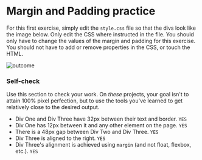 # Margin and Padding practice

For this first exercise, simply edit the `style.css` file so that the divs look like the image below. Only edit the CSS where instructed in the file.  You should only have to change the values of the margin and padding for this exercise. You should not have to add or remove properties in the CSS, or touch the HTML.

![outcome](./desired-outcome.png)

### Self-check 
Use this section to check your work. On _these_ projects, your goal isn't to attain 100% pixel perfection, but to use the tools you've learned to get relatively close to the desired output.

- Div One and Div Three have 32px between their text and border. `YES`
- Div One has 12px between it and any other element on the page. `YES`
- There is a 48px gap between Div Two and Div Three. `YES`
- Div Three is aligned to the right. `YES`
- Div Three's alignment is achieved using `margin` (and not float, flexbox, etc.). `YES`